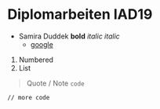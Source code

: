 # Diplomarbeiten IAD19

* Samira Duddek **bold** _italic_ *italic* 
  *  [google](https://google.com)

1. Numbered
2. List

> Quote / Note
> `code`

```
// more code
```
